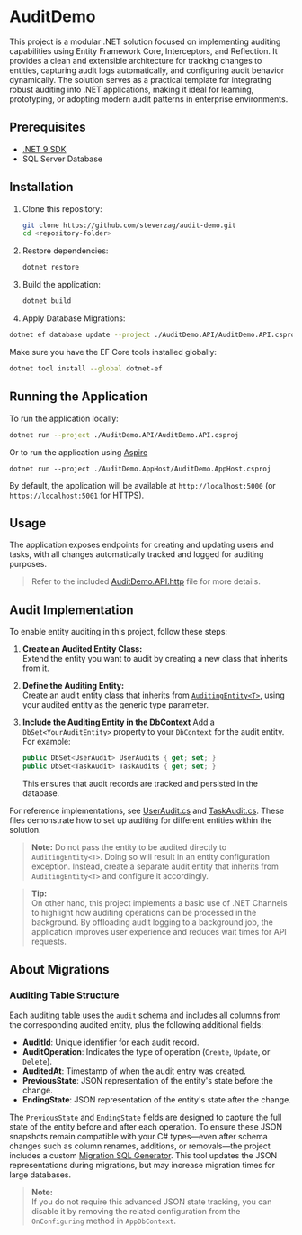# AuditDemo

This project is a modular .NET solution focused on implementing auditing capabilities using Entity Framework Core, Interceptors, and Reflection. It provides a clean and extensible architecture for tracking changes to entities, capturing audit logs automatically, and configuring audit behavior dynamically. The solution serves as a practical template for integrating robust auditing into .NET applications, making it ideal for learning, prototyping, or adopting modern audit patterns in enterprise environments.

## Prerequisites

- [.NET 9 SDK](https://dotnet.microsoft.com/download/dotnet/9.0)
- SQL Server Database

## Installation
1. Clone this repository:
   ```sh
   git clone https://github.com/steverzag/audit-demo.git
   cd <repository-folder>
   ```
2. Restore dependencies:
   ```sh
   dotnet restore
   ```
3. Build the application:
   ```sh
   dotnet build
   ```
4. Apply Database Migrations:
  ```sh
  dotnet ef database update --project ./AuditDemo.API/AuditDemo.API.csproj
  ```
  Make sure you have the EF Core tools installed globally:
  ```sh
  dotnet tool install --global dotnet-ef
  ```


## Running the Application
To run the application locally:
   ```sh
   dotnet run --project ./AuditDemo.API/AuditDemo.API.csproj
   ```

Or to run the application using [Aspire](https://learn.microsoft.com/en-us/dotnet/aspire/get-started/aspire-overview)
   ```
   dotnet run --project ./AuditDemo.AppHost/AuditDemo.AppHost.csproj
   ```

By default, the application will be available at `http://localhost:5000` (or `https://localhost:5001` for HTTPS).

## Usage
The application exposes endpoints for creating and updating users and tasks, with all changes automatically tracked and logged for auditing purposes.

> Refer to the included [AuditDemo.API.http](AuditDemo.API/AuditDemo.API.http) file for more details.

## Audit Implementation

To enable entity auditing in this project, follow these steps:

1. **Create an Audited Entity Class:**  
   Extend the entity you want to audit by creating a new class that inherits from it.

2. **Define the Auditing Entity:**  
   Create an audit entity class that inherits from [`AuditingEntity<T>`](AuditDemo.API/Data/Models/Audit/AuditingEntity.cs), using your audited entity as the generic type parameter.

3. **Include the Auditing Entity in the DbContext**
   Add a `DbSet<YourAuditEntity>` property to your `DbContext` for the audit entity. For example:
   ```csharp
   public DbSet<UserAudit> UserAudits { get; set; }
   public DbSet<TaskAudit> TaskAudits { get; set; }
   ```
   This ensures that audit records are tracked and persisted in the database.

For reference implementations, see [UserAudit.cs](AuditDemo.API/Data/Models/Audit/UserAudit.cs) and [TaskAudit.cs](AuditDemo.API/Data/Models/Audit/TaskAudit.cs). These files demonstrate how to set up auditing for different entities within the solution.

> **Note:** Do not pass the entity to be audited directly to `AuditingEntity<T>`. Doing so will result in an entity configuration exception. Instead, create a separate audit entity that inherits from `AuditingEntity<T>` and configure it accordingly.

> **Tip:**  
> On other hand, this project implements a basic use of .NET Channels to highlight how auditing operations can be processed in the background. By offloading audit logging to a background job, the application improves user experience and reduces wait times for API requests.

## About Migrations

### Auditing Table Structure

Each auditing table uses the `audit` schema and includes all columns from the corresponding audited entity, plus the following additional fields:

- **AuditId**: Unique identifier for each audit record.
- **AuditOperation**: Indicates the type of operation (`Create`, `Update`, or `Delete`).
- **AuditedAt**: Timestamp of when the audit entry was created.
- **PreviousState**: JSON representation of the entity's state before the change.
- **EndingState**: JSON representation of the entity's state after the change.

The `PreviousState` and `EndingState` fields are designed to capture the full state of the entity before and after each operation. To ensure these JSON snapshots remain compatible with your C# types—even after schema changes such as column renames, additions, or removals—the project includes a custom [Migration SQL Generator](AuditDemo.API/Migrations/CustomOperations/AppMigrationSqlGenerator.cs). This tool updates the JSON representations during migrations, but may increase migration times for large databases.

> **Note:**  
> If you do not require this advanced JSON state tracking, you can disable it by removing the related configuration from the `OnConfiguring` method in `AppDbContext`.




    